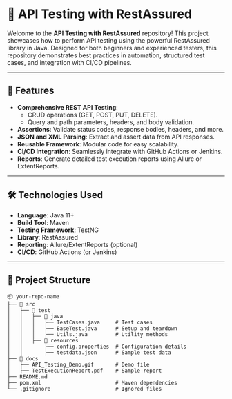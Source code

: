 # 🚀 API Testing with RestAssured

Welcome to the **API Testing with RestAssured** repository! This project showcases how to perform API testing using the powerful RestAssured library in Java. Designed for both beginners and experienced testers, this repository demonstrates best practices in automation, structured test cases, and integration with CI/CD pipelines.

---

## 🌟 Features

- **Comprehensive REST API Testing**:
  - CRUD operations (GET, POST, PUT, DELETE).
  - Query and path parameters, headers, and body validation.
- **Assertions**: Validate status codes, response bodies, headers, and more.
- **JSON and XML Parsing**: Extract and assert data from API responses.
- **Reusable Framework**: Modular code for easy scalability.
- **CI/CD Integration**: Seamlessly integrate with GitHub Actions or Jenkins.
- **Reports**: Generate detailed test execution reports using Allure or ExtentReports.

---

## 🛠️ Technologies Used

- **Language**: Java 11+
- **Build Tool**: Maven
- **Testing Framework**: TestNG
- **Library**: RestAssured
- **Reporting**: Allure/ExtentReports (optional)
- **CI/CD**: GitHub Actions (or Jenkins)

---

## 📂 Project Structure

```plaintext
📦 your-repo-name
├── 📁 src
│   ├── 📁 test
│   │   ├── 📁 java
│   │   │   ├── TestCases.java     # Test cases
│   │   │   ├── BaseTest.java      # Setup and teardown
│   │   │   ├── Utils.java         # Utility methods
│   │   ├── 📁 resources
│   │       ├── config.properties  # Configuration details
│   │       ├── testdata.json      # Sample test data
├── 📁 docs
│   ├── API_Testing_Demo.gif       # Demo file
│   ├── TestExecutionReport.pdf    # Sample report
├── README.md
├── pom.xml                        # Maven dependencies
└── .gitignore                     # Ignored files
